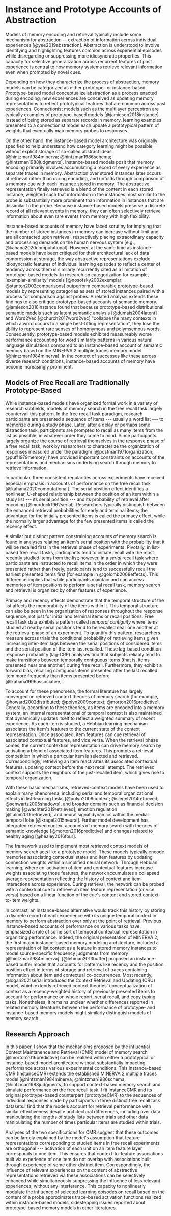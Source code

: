 # Instance and Prototype Accounts of Abstraction


Models of memory encoding and retrieval typically include some mechanism for abstraction -- extraction of information across individual experiences [@yee2019abstraction]. Abstraction is understood to involve identifying and highlighting features common across experiential episodes while disregarding or suppressing more idiosyncratic properties. This capacity for selective generalization across recurrent features of past experience is central to how memory systems retrieve relevant information even when prompted by novel cues.


Depending on how they characterize the process of abstraction, memory models can be categorized as either prototype- or instance-based. Prototype-based model conceptualize abstraction as a process enacted during encoding; new experiences are conceived as updating memory representations to reflect prototypical features that are common across past experiences. Connectionist models such as the multilayer perceptron are typically examples of prototype-based models [@jamieson2018instance]. Instead of being stored as separate records in memory, learning examples presented to a connectionist model each update a prototypical pattern of weights that eventually map memory probes to responses.

On the other hand, the instance-based model architecture was originally specified to help understand how category learning might be possible without explicit storage of so-called abstract ideas [@hintzman1984minerva; @hintzman1986schema; @hintzman1988judgments]. Instance-based models posit that memory encoding primarily involves accumulating a record of every experience as separate traces in memory. Abstraction over stored instances later occurs at retrieval rather than during encoding, and unfolds through comparison of a memory cue with each instance stored in memory. The abstractive representation finally retrieved is a blend of the content in each stored instance, weighted such that information in the instances most similar to the probe is substantially more prominent than information in instances that are dissimilar to the probe. Because instance-based models preserve a discrete record of all relevant events in memory, they can often selectively retrieve information about even rare events from memory with high flexibility.


Instance-based accounts of memory have faced scrutiny for implying that the number of stored instances in memory can increase without limit and are all contacted upon retrieval, respectively placing extraordinary capacity and processing demands on the human nervous system [e.g., @kahana2020computational]. However, at the same time as instance-based models have been critiqued for their architectural lack of data compression at storage, the way abstractive representations exclude idiosyncratic features of individual learning episodes to reflect a center of tendency across them is similarly recurrently cited as a limitation of prototype-based models. In research on categorization for example, 'exemplar-similarity' models [@nosofsky2002exemplar; @stanton2002comparisons] outperform comparable prototype-based models by representing categories as sets of stored instances paired with a process for comparison against probes. A related analysis extends these findings to also critique prototype-based accounts of semantic memory. @jamieson2018instance found that because prototype-based distributional semantic models such as latent semantic analysis [@dumais2004latent] and Word2Vec [@church2017word2vec] "collapse the many contexts in which a word occurs to a single best-fitting representation", they lose the ability to represent rare senses of homonymous and polymsemous words. Consequently, prototype-based models exhibited measureably worse performance accounting for word similarity patterns in various natural language simulations compared to an instance-based account of semantic memory based on the MINERVA 2 multiple traces memory model [@hintzman1984minerva]. In the context of successes like these across diverse research conditions, instance-based accounts of memory have become increasingly prominent.


## Models of Free Recall are Traditionally Prototype-Based


While instance-based models have organized formal work in a variety of research subfields, models of memory search in the free recall task largely countervail this pattern. In the free recall task paradigm, research participants are presented a sequence of items --- usually a word list --- to memorize during a study phase. Later, after a delay or perhaps some distraction task, participants are prompted to recall as many items from the list as possible, in whatever order they come to mind. Since participants largely organize the course of retrieval themselves in the response phase of a free recall task, work by researchers to characterize the organization of responses measured under the paradigm [@postman1971organization; @puff1979memory] have provided important constraints on accounts of the representations and mechanisms underlying search through memory to retrieve information.

In particular, three consistent regularities across experiments have received especial emphasis in accounts of performance on the free recall task [@kahana2020computational]. The serial position effect identifies a nonlinear, U-shaped relationship between the position of an item within a study list --- its serial position --- and its probability of retrieval after encoding [@murdock1962serial]. Researchers typically distinguish between the enhanced retrieval probabilities for early and terminal items; the advantage for the initially presented items is called the primacy effect, while the normally larger advantage for the few presented items is called the recency effect.

A similar but distinct pattern constraining accounts of memory search is found in analyses relating an item's serial position with the probability that it will be recalled first in the retrieval phase of experiments. Pivotally, in list-based free recall tasks, participants tend to initiate recall with the most recently studied items from the list; however, in a *serial* recall task where participants are instructed to recall items in the order in which they were presented rather than freely, participants tend to successfully recall the earliest presented items first [for example in @golomb2008effects]. This difference implies that while participants maintain and can access memories of item positions to perform a serial recall task, memory search and retrieval is organized by other features of experience.

Primacy and recency effects demonstrate that the temporal structure of the list affects the memorability of the items within it. This temporal structure can also be seen in the organization of responses throughout the response sequence, not just for initial and terminal items or recall positions. Free recall task data exhibits a pattern called *temporal contiguity* where items studied at nearby serial positions tend to be recalled near one another at the retrieval phase of an experiment. To quantify this pattern, researchers measure across trials the conditional probability of retrieving items given increasing inter-item lags between the serial positions of considered items and the serial position of the item last recalled. These lag-based condition response probability (lag-CRP) analyses find that subjects reliably tend to make transitions between temporally contiguous items (that is, items presented near one another) during free recall. Furthermore, they exhibit a forward bias, recalling contiguous items presented after the last recalled item more frequently than items presented before [@kahana1996associative].

To account for these phenomena, the formal literature has largely converged on retrieved context theories of memory search [for example, @howard2002distributed; @polyn2009context; @morton2016predictive]. Generally, according to these theories, as items are encoded into a memory system, an internal representational of temporal context is also maintained that dynamically updates itself to reflect a weighted summary of recent experience. As each item is studied, a Hebbian learning mechanism associates the item's features to the current state of the context representation. Once associated, item features can cue retrieval of associated contextual features, and vice versa. When the retrieval phase comes, the current contextual representation can drive memory search by activating a blend of associated item features. This prompts a retrieval competition in which a particular item is selected and retrieved. Correspondingly, retrieving an item reactivates its associated contextual features, updating context before the next recall attempt. The retrieved context supports the neighbors of the just-recalled item, which gives rise to temporal organization.

With these basic mechanisms, retrieved-context models have been used to explain many phenomena, including serial and temporal organizational effects in list-learning tasks [@polyn2009context; @siegel2014retrieved; @schwartz2005shadows], and broader domains such as financial decision making [@wachter2019retrieved], emotion regulation [@talmi2019retrieved], and neural signal dynamics within the medial temporal lobe [@kragel2015neural]. Further model development has integrated retrieved context accounts of memory search with theories of semantic knowledge [@morton2016predictive] and changes related to healthy aging [@healey2016four].

The framework used to implement most retrieved context models of memory search acts like a prototype model. These models typically encode memories associating contextual states and item features by updating connection weights within a simplified neural network. Through Hebbian learning, where co-activation of item and contextual features increase weights associating those features, the network accumulates a collapsed average representation reflecting the history of context and item interactions across experience. During retrieval, the network can be probed with a contextual cue to retrieve an item feature representation (or vice versa) based on a linear function of the cue's content and stored context-to-item weights.

In contrast, an instance-based alternative would track this history by storing a discrete record of each experience with its unique temporal context in memory to perform abstraction over only at the point of retrieval. Previous instance-based accounts of performance on various tasks have emphasized a role of some sort of temporal contextual representation in organizing performance. Indeed, the original presentation of MINERVA 2, the first major instance-based memory modeling architecture, included a representation of list context as a feature in stored memory instances to model source-specific frequency judgments from memory [@hintzman1984minerva]. [@lehman2013buffer] proposed an instance-based buffer model that accounts for patterns like recency and the position position effect in terms of storage and retrieval of traces containing information about item and contextual co-occurrences. Most recently, @logan2021serial introduced the Context Retrieval and Updating (CRU) model, which extends retrieved context theories' conceptualization of context as a recency-weighted history of previously presented items to account for performance on whole report, serial recall, and copy typing tasks. Nonetheless, it remains unclear whether differences reported in related memory literatures between the performance of prototype- and instance-based memory models might similarly distinguish models of memory search.


## Research Approach


In this paper, I show that the mechanisms proposed by the influential Context Maintanence and Retrieval (CMR) model of memory search [@morton2016predictive] can be realized within either a prototypical or instance-based model architecture without substantially impacting performance across various experimental conditions. This instance-based CMR (InstanceCMR) extends the established MINERVA 2 multiple traces model [@hintzman1984minerva; @hintzman1986schema; @hintzman1988judgments] to support context-based memory search and simulate performance on the free recall task. I fit InstanceCMR and its original prototype-based counterpart (prototypeCMR) to the sequences of individual responses made by participants in three distinct free recall task datasets.I find that the models account for retrieval performance with similar effectiveness despite architectural differences, including over data manipulating the lengths of study lists between trials and other data manipulating the number of times particular items are studied within trials. 

Analyses of the two specifications for CMR suggest that these outcomes can be largely explained by the model's assumption that feature representations corresponding to studied items in free recall experiments are orthogonal --- activation of each unit on an item feature layer corresponds to one item. This ensures that context-to-feature associations built via experience of one item do not overlap with associations built through experience of some other distinct item. Correspondingly, the influence of relevant experiences on the content of abstractive representations retrieved via these associations can be selectively enhanced while simultaneously suppressing the influence of less relevant experiences, without any interference. This capacity to nonlinearly modulate the influence of selected learning episodes on recall based on the content of a probe approximates trace-based activation functions realized within instance-based models, sidestepping issues reported about prototype-based memory models in other literatures.
